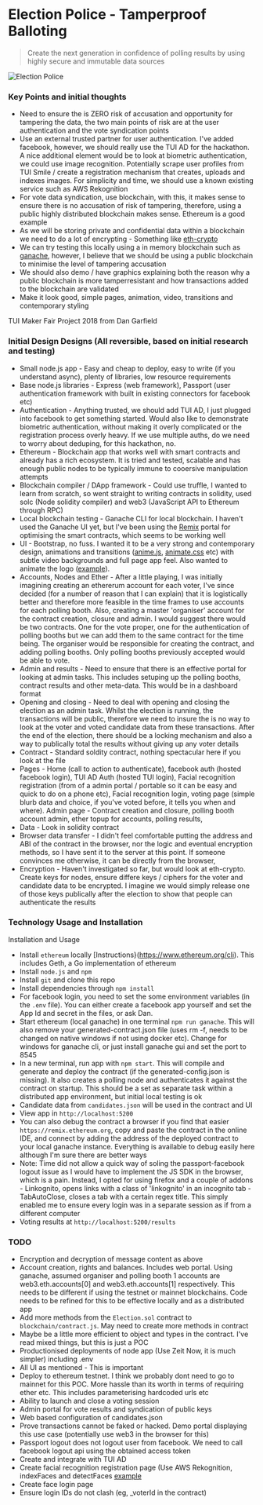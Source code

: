 # Election Police - Tamperproof Balloting
> Create the next generation in confidence of polling results by using highly secure and immutable data sources

![Election Police](https://image.ibb.co/mfpC9y/Screen_Shot_2018_07_01_at_17_46_03.png)

### Key Points and initial thoughts
- Need to ensure the is ZERO risk of accusation and opportunity for tampering the data, the two main points of risk are at the user authentication and the vote syndication points
- Use an external trusted partner for user authentication. I've added facebook, however, we should really use the TUI AD for the hackathon. A nice additional element would be to look at biometric authentication, we could use image recognition. Potentially scrape user profiles from TUI Smile / create a registration mechanism that creates, uploads and indexes images. For simplicity and time, we should use a known existing service such as AWS Rekognition
- For vote data syndication, use blockchain, with this, it makes sense to ensure there is no accusation of risk of tampering, therefore, using a public highly distributed blockchain makes sense. Ethereum is a good example
- As we will be storing private and confidential data within a blockchain we need to do a lot of encrypting - Something like [eth-crypto](https://github.com/pubkey/eth-crypto)
- We can try testing this locally using a in memory blockchain such as [ganache](https://github.com/trufflesuite/ganache), however, I believe that we should be using a public blockchain to minimise the level of tampering accusation
- We should also demo / have graphics explaining both the reason why a public blockchain is more tamperresistant and how transactions added to the blockchain are validated
- Make it look good, simple pages, animation, video, transitions and contemporary styling

TUI Maker Fair Project 2018 from Dan Garfield


### Initial Design Designs (All reversible, based on initial research and testing)
- Small node.js app - Easy and cheap to deploy, easy to write (if you understand async), plenty of libraries, low resource requirements
- Base node.js libraries - Express (web framework), Passport (user authentication framework with built in existing connectors for facebook etc)
- Authentication - Anything trusted, we should add TUI AD, I just plugged into facebook to get something started. Would also like to demonstrate biometric authentication, without making it overly complicated or the registration process overly heavy. If we use multiple auths, do we need to worry about deduping, for this hackathon, no.
- Ethereum - Blockchain app that works well with smart contracts and already has a rich ecosystem. It is tried and tested, scalable and has enough public nodes to be typically immune to cooersive manipulation attempts
- Blockchain compiler / DApp framework - Could use truffle, I wanted to learn from scratch, so went straight to writing contracts in solidity, used solc (Node solidity compiler) and web3 (JavaScript API to Ethereum through RPC)
- Local blockchain testing - Ganache CLI for local blockchain. I haven't used the Ganache UI yet, but I've been using the [Remix](https://remix.ethereum.org/) portal for optimising the smart contracts, which seems to be working well
- UI - Bootstrap, no fuss. I wanted it to be a very strong and contemporary design, animations and transitions ([anime.js](http://animejs.com/), [animate.css](https://daneden.github.io/animate.css/) etc) with subtle video backgrounds and full page app feel. Also wanted to animate the logo ([example](https://codepen.io/anon/pen/PaVRod)).
- Accounts, Nodes and Ether - After a little playing, I was initially imagining creating an ethererum account for each voter, I've since decided (for a number of reason that I can explain) that it is logistically better and therefore more feasible in the time frames to use accounts for each polling booth. Also, creating a master 'organiser' account for the contract creation, closure and admin. I would suggest there would be two contracts. One for the vote proper, one for the authentication of polling booths but we can add them to the same contract for the time being. The organiser would be responsible for creating the contract, and adding polling booths. Only polling booths previously accepted would be able to vote.
- Admin and results - Need to ensure that there is an effective portal for looking at admin tasks. This includes setuping up the polling booths, contract results and other meta-data. This would be in a dashboard format
- Opening and closing - Need to deal with opening and closing the election as an admin task. Whilst the election is running, the transactions will be public, therefore we need to insure the is no way to look at the voter and voted candidate data from these transactions. After the end of the election, there should be a locking mechanism and also a way to publically total the results without giving up any voter details
- Contract - Standard soldity contract, nothing spectacular here if you look at the file
- Pages - Home (call to action to authenticate), facebook auth (hosted facebook login), TUI AD Auth (hosted TUI login), Facial recognition registration (from of a admin portal / portable so it can be easy and quick to do on a phone etc), Facial recognition login, voting page (simple blurb data and choice, if you've voted before, it tells you when and where). Admin page - Contract creation and closure, polling booth account admin, ether topup for accounts, polling results,
- Data - Look in solidity contract
- Browser data transfer - I didn't feel comfortable putting the address and ABI of the contract in the browser, nor the logic and eventual encryption methods, so I have sent it to the server at this point. If someone convinces me otherwise, it can be directly from the browser,
- Encryption - Haven't investigated so far, but would look at eth-crypto. Create keys for nodes, ensure differe keys / ciphers for the voter and candidate data to be encrypted. I imagine we would simply release one of those keys publically after the election to show that people can authenticate the results


### Technology Usage and Installation
Installation and Usage
- Install `ethereum` locally [Instructions}(https://www.ethereum.org/cli). This includes Geth, a Go implementation of ethereum
- Install `node.js` and `npm`
- Install `git` and clone this repo
- Install dependencies through `npm install`
- For facebook login, you need to set the some environment variables (in the `.env` file). You can either create a facebook app yourself and set the App Id and secret in the files, or ask Dan.
- Start ethereum (local ganache) in one terminal `npm run ganache`. This will also remove your generated-contract.json file (uses rm -f, needs to be changed on native windows if not using docker etc). Change for windows for ganache cli, or just install ganache gui and set the port to 8545
- In a new terminal, run app with `npm start`. This will compile and generate and deploy the contract (if the generated-config.json is missing). It also creates a polling node and authenticates it against the contract on startup. This should be a set as separate task within a distributed app environment, but initial local testing is ok
- Candidate data from `candidates.json` will be used in the contract and UI
- View app in `http://localhost:5200`
- You can also debug the contract a browser if you find that easier `https://remix.ethereum.org`, copy and paste the contract in the online IDE, and connect by adding the address of the deployed contract to your local ganache instance. Everything is available to debug easily here although I'm sure there are better ways
- Note: Time did not allow a quick way of soling the passport-facebook logout issue as I would have to implement the JS SDK in the browser, which is a pain. Instead, I opted for using firefox and a couple of addons - Linkognito, opens links with a class of 'linkognito' in an incognito tab - TabAutoClose, closes a tab with a certain regex title. This simply enabled me to ensure every login was in a separate session as if from a different computer
- Voting results at `http://localhost:5200/results`


### TODO
- Encryption and decryption of message content as above
- Account creation, rights and balances. Includes web portal. Using ganache, assumed organiser and polling booth 1 accounts are web3.eth.accounts[0] and web3.eth.accounts[1] respectively. This needs to be different if using the testnet or mainnet blockchains. Code needs to be refined for this to be effective locally and as a distributed app
- Add more methods from the `Election.sol` contract to  `blockchain/contract.js`. May need to create more methods in contract
- Maybe be a little more efficient to object and types in the contract. I've read mixed things, but this is just a POC
- Productionised deployments of node app (Use Zeit Now, it is much simpler) including .env
- All UI as mentioned - This is important
- Deploy to ethereum testnet. I think we probably dont need to go to mainnet for this POC. More hassle than its worth in terms of requiring ether etc. This includes parameterising hardcoded urls etc
- Ability to launch and close a voting session
- Admin portal for vote results and syndication of public keys
- Web based configuration of candidates.json
- Prove transactions cannot be faked or hacked. Demo portal displaying this use case (potentially use web3 in the browser for this)
- Passport logout does not logout user from facebook. We need to call facebook logout api using the obtained access token
- Create and integrate with TUI AD
- Create facial recognition registration page (Use AWS Rekognition, indexFaces and detectFaces [example](https://aws.amazon.com/blogs/machine-learning/build-your-own-face-recognition-service-using-amazon-rekognition/)
- Create face login page
- Ensure login IDs do not clash (eg, _voterId in the contract)

